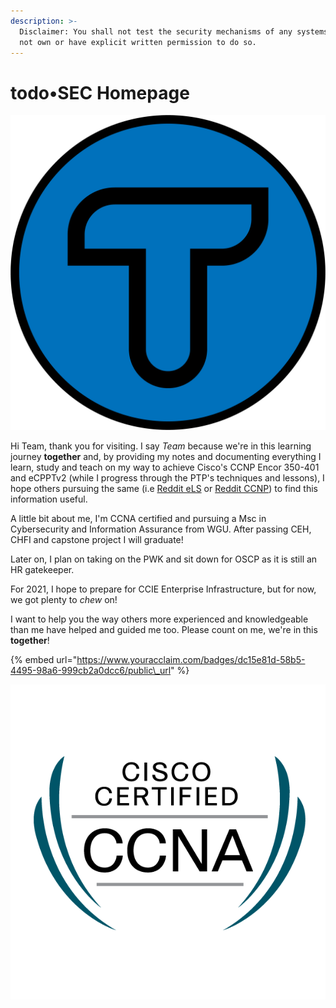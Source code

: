 ```yaml
---
description: >-
  Disclaimer: You shall not test the security mechanisms of any systems you do
  not own or have explicit written permission to do so.
---
```


# todo•SEC Homepage

![My musician brother made this cool logo](.gitbook/assets/image%20%2870%29.png)

Hi Team, thank you for visiting. I say _Team_ because we're in this learning journey **together** and, by providing my notes and documenting everything I learn, study and teach on my way to achieve Cisco's CCNP Encor 350-401 and eCPPTv2 \(while I progress through the PTP's techniques and lessons\), I hope others pursuing the same \(i.e [Reddit eLS](https://www.reddit.com/r/eLearnSecurity/) or [Reddit CCNP](https://www.reddit.com/r/ccnp/)\) to find this information useful. 

A little bit about me, I'm CCNA certified and pursuing a Msc in Cybersecurity and Information Assurance from WGU. After passing CEH, CHFI and capstone project I will graduate! 

Later on, I plan on taking on the PWK and sit down for OSCP as it is still an HR gatekeeper. 

For 2021, I hope to prepare for CCIE Enterprise Infrastructure, but for now, we got plenty to _chew_ on!

I want to help you the way others more experienced and knowledgeable than me have helped and guided me too. Please count on me, we're in this **together**!

{% embed url="https://www.youracclaim.com/badges/dc15e81d-58b5-4495-98a6-999cb2a0dcc6/public\_url" %}

![](.gitbook/assets/ccna_600.png)



